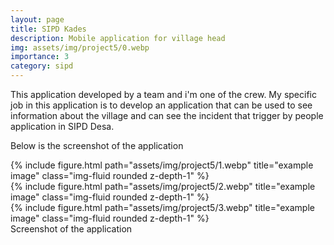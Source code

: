 ```yaml
---
layout: page
title: SIPD Kades
description: Mobile application for village head
img: assets/img/project5/0.webp
importance: 3
category: sipd
---
```


This application developed by a team and i'm one of the crew.  My specific job in this application is to develop an application that can be used to see information about the village and can see the incident that trigger by people application in SIPD Desa.

Below is the screenshot of the application

<div class="row">
    <div class="col-sm mt-3 mt-md-0">
        {% include figure.html path="assets/img/project5/1.webp" title="example image" class="img-fluid rounded z-depth-1" %}
    </div>
    <div class="col-sm mt-3 mt-md-0">
        {% include figure.html path="assets/img/project5/2.webp" title="example image" class="img-fluid rounded z-depth-1" %}
    </div>
    <div class="col-sm mt-3 mt-md-0">
        {% include figure.html path="assets/img/project5/3.webp" title="example image" class="img-fluid rounded z-depth-1" %}
    </div>
</div>
<div class="caption">
    Screenshot of the application
</div>
